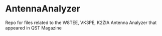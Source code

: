 # AntennaAnalyzer
Repo for files related to the W8TEE, VK3PE, K2ZIA Antenna Analyzer that appeared in QST Magazine

